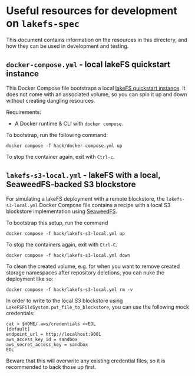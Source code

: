 # Useful resources for development on `lakefs-spec`

This document contains information on the resources in this directory, and how they can be used in development and testing.

## `docker-compose.yml` - local lakeFS quickstart instance

This Docker Compose file bootstraps a local [lakeFS quickstart instance](https://docs.lakefs.io/quickstart/launch.html).
It does not come with an associated volume, so you can spin it up and down without creating dangling resources.

Requirements:
* A Docker runtime & CLI with `docker compose`.

To bootstrap, run the following command:

```shell
docker compose -f hack/docker-compose.yml up
```

To stop the container again, exit with `Ctrl-c`.

## `lakefs-s3-local.yml` - lakeFS with a local, SeaweedFS-backed S3 blockstore

For simulating a lakeFS deployment with a remote blockstore, the `lakefs-s3-local.yml` Docker Compose file contains a
recipe with a local S3 blockstore implementation using [SeaweedFS](https://github.com/seaweedfs/seaweedfs/wiki).

To bootstrap this setup, run the command

```shell
docker compose -f hack/lakefs-s3-local.yml up
```

To stop the containers again, exit with `Ctrl-C`.

```shell
docker compose -f hack/lakefs-s3-local.yml down
```

To clean the created volume, e.g. for when you want to remove created storage namespaces after repository deletions,
you can nuke the deployment like so:

```shell
docker compose -f hack/lakefs-s3-local.yml rm -v
```

In order to write to the local S3 blockstore using `LakeFSFileSystem.put_file_to_blockstore`, you can use the following
mock credentials:

```shell
cat > $HOME/.aws/credentials <<EOL
[default]
endpoint_url = http://localhost:9001
aws_access_key_id = sandbox
aws_secret_access_key = sandbox
EOL
```

Beware that this will overwrite any existing credential files, so it is recommended to back those up first.
